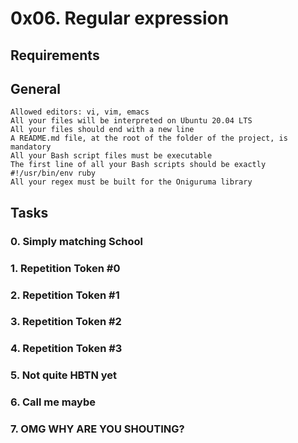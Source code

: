 # 0x06. Regular expression
## Requirements
## General

    Allowed editors: vi, vim, emacs
    All your files will be interpreted on Ubuntu 20.04 LTS
    All your files should end with a new line
    A README.md file, at the root of the folder of the project, is mandatory
    All your Bash script files must be executable
    The first line of all your Bash scripts should be exactly #!/usr/bin/env ruby
    All your regex must be built for the Oniguruma library
## Tasks
### 0. Simply matching School 
### 1. Repetition Token #0 
### 2. Repetition Token #1 
### 3. Repetition Token #2 
### 4. Repetition Token #3 
### 5. Not quite HBTN yet 
### 6. Call me maybe 
### 7. OMG WHY ARE YOU SHOUTING? 

